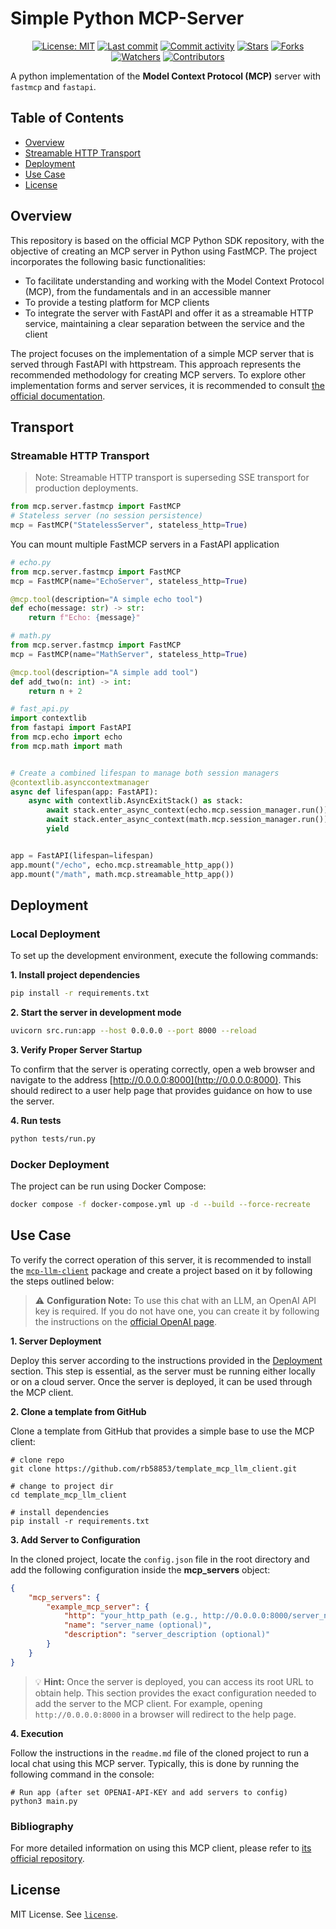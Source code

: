 # Simple Python MCP-Server

<div align = center>

[![License: MIT](https://img.shields.io/badge/License-MIT-green.svg)](https://opensource.org/licenses/MIT)
[![Last commit](https://img.shields.io/github/last-commit/rb58853/simple-mcp-server.svg?style=flat)](https://github.com/rb58853/simple-mcp-server/commits)
[![Commit activity](https://img.shields.io/github/commit-activity/m/rb58853/simple-mcp-server)](https://github.com/rb58853/simple-mcp-server/commits)
[![Stars](https://img.shields.io/github/stars/rb58853/simple-mcp-server?style=flat&logo=github)](https://github.com/rb58853/simple-mcp-server/stargazers)
[![Forks](https://img.shields.io/github/forks/rb58853/simple-mcp-server?style=flat&logo=github)](https://github.com/rb58853/simple-mcp-server/network/members)
[![Watchers](https://img.shields.io/github/watchers/rb58853/simple-mcp-server?style=flat&logo=github)](https://github.com/rb58853/simple-mcp-server)
[![Contributors](https://img.shields.io/github/contributors/rb58853/simple-mcp-server)](https://github.com/rb58853/simple-mcp-server/graphs/contributors)

</div>

A python implementation of the **Model Context Protocol (MCP)** server with `fastmcp` and `fastapi`.

## Table of Contents

* [Overview](#overview)
* [Streamable HTTP Transport](#streamable-http-transport)
* [Deployment](#deployment)
* [Use Case](#use-case)
* [License](#license)

## Overview

This repository is based on the official MCP Python SDK repository, with the objective of creating an MCP server in Python using FastMCP. The project incorporates the following basic functionalities:

* To facilitate understanding and working with the Model Context Protocol (MCP), from the fundamentals and in an accessible manner
* To provide a testing platform for MCP clients
* To integrate the server with FastAPI and offer it as a streamable HTTP service, maintaining a clear separation between the service and the client

The project focuses on the implementation of a simple MCP server that is served through FastAPI with httpstream. This approach represents the recommended methodology for creating MCP servers. To explore other implementation forms and server services, it is recommended to consult [the official documentation](https://github.com/modelcontextprotocol/python-sdk).

## Transport

### Streamable HTTP Transport

>Note: Streamable HTTP transport is superseding SSE transport for production deployments.

```python
from mcp.server.fastmcp import FastMCP
# Stateless server (no session persistence)
mcp = FastMCP("StatelessServer", stateless_http=True)
```

You can mount multiple FastMCP servers in a FastAPI application

```python
# echo.py
from mcp.server.fastmcp import FastMCP
mcp = FastMCP(name="EchoServer", stateless_http=True)

@mcp.tool(description="A simple echo tool")
def echo(message: str) -> str:
    return f"Echo: {message}"
```

```python
# math.py
from mcp.server.fastmcp import FastMCP
mcp = FastMCP(name="MathServer", stateless_http=True)

@mcp.tool(description="A simple add tool")
def add_two(n: int) -> int:
    return n + 2
```

```python
# fast_api.py
import contextlib
from fastapi import FastAPI
from mcp.echo import echo
from mcp.math import math


# Create a combined lifespan to manage both session managers
@contextlib.asynccontextmanager
async def lifespan(app: FastAPI):
    async with contextlib.AsyncExitStack() as stack:
        await stack.enter_async_context(echo.mcp.session_manager.run())
        await stack.enter_async_context(math.mcp.session_manager.run())
        yield


app = FastAPI(lifespan=lifespan)
app.mount("/echo", echo.mcp.streamable_http_app())
app.mount("/math", math.mcp.streamable_http_app())
```

## Deployment

### Local Deployment

To set up the development environment, execute the following commands:

**1. Install project dependencies**

   ```bash
   pip install -r requirements.txt
   ```

**2. Start the server in development mode**

   ```bash
   uvicorn src.run:app --host 0.0.0.0 --port 8000 --reload
   ```

**3. Verify Proper Server Startup**

To confirm that the server is operating correctly, open a web browser and navigate to the address [http://0.0.0.0:8000](http://0.0.0.0:8000). This should redirect to a user help page that provides guidance on how to use the server.

**4. Run tests**

   ```bash
   python tests/run.py
   ```

### Docker Deployment

The project can be run using Docker Compose:

```bash
docker compose -f docker-compose.yml up -d --build --force-recreate
```

## Use Case

To verify the correct operation of this server, it is recommended to install the [`mcp-llm-client`](https://github.com/rb58853/python-mcp-client) package and create a project based on it by following the steps outlined below:
> ⚠️ **Configuration Note:** To use this chat with an LLM, an OpenAI API key is required. If you do not have one, you can create it by following the instructions on the [official OpenAI page](https://platform.openai.com/login).

**1. Server Deployment**

Deploy this server according to the instructions provided in the [Deployment](#deployment) section. This step is essential, as the server must be running either locally or on a cloud server. Once the server is deployed, it can be used through the MCP client.

<!-- **2. Install the package**

```shell
pip install mcp-llm-client
``` -->

**2. Clone a template from GitHub**

Clone a template from GitHub that provides a simple base to use the MCP client:

```shell
# clone repo
git clone https://github.com/rb58853/template_mcp_llm_client.git

# change to project dir
cd template_mcp_llm_client

# install dependencies
pip install -r requirements.txt
```

**3. Add Server to Configuration**

In the cloned project, locate the `config.json` file in the root directory and add the following configuration inside the **mcp_servers** object:

```json
{
    "mcp_servers": {
        "example_mcp_server": {
            "http": "your_http_path (e.g., http://0.0.0.0:8000/server_name/mcp)",
            "name": "server_name (optional)",
            "description": "server_description (optional)"
        }
    }
}
```

> 💡 **Hint:** Once the server is deployed, you can access its root URL to obtain help. This section provides the exact configuration needed to add the server to the MCP client. For example, opening `http://0.0.0.0:8000` in a browser will redirect to the help page.

**4. Execution**

Follow the instructions in the `readme.md` file of the cloned project to run a local chat using this MCP server. Typically, this is done by running the following command in the console:

```shell
# Run app (after set OPENAI-API-KEY and add servers to config)
python3 main.py
```

### Bibliography

For more detailed information on using this MCP client, please refer to [its official repository](https://github.com/rb58853/python-mcp-client).

## License

MIT License. See [`license`](license).
